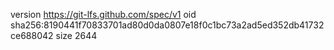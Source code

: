 version https://git-lfs.github.com/spec/v1
oid sha256:8190441f70833701ad80d0da0807e18f0c1bc73a2ad5ed352db41732ce688042
size 2644
